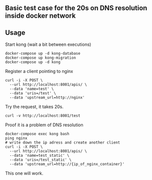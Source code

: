 ## Basic test case for the 20s on DNS resolution inside docker network

## Usage

Start kong (wait a bit between executions)
```
docker-compose up -d kong-database
docker-compose up kong-migration
docker-compose up -d kong
```

Register a client pointing to nginx
```
curl -i -X POST \
  --url http://localhost:8001/apis/ \
  --data 'name=test' \
  --data 'uris=/test' \
  --data 'upstream_url=http://nginx'
```

Try the request, it takes 20s.
```
curl -v http://localhost:8001/test
```

Proof it is a problem of DNS resolution
```
docker-compose exec kong bash
ping nginx
# write down the ip adress and create another client
curl -i -X POST \
  --url http://localhost:8001/apis/ \
  --data 'name=test_static' \
  --data 'uris=/test_static' \
  --data 'upstream_url=http://{ip_of_nginx_container}'
```

This one will work.


